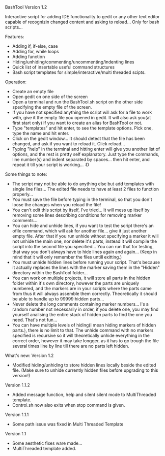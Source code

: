 BashTool
Version 1.2

Interactive script for adding IDE functionality to gedit or any other text editor capable of recognizin changed content and asking to reload... Only for bash scripts...

Features:
- Adding if, if-else, case
- Adding for, while loops
- Adding function
- Hiding/unhiding/commenting/uncommenting/indenting lines
- Quick list of insertable useful command structures
- Bash script templates for simple/interactive/multi threaded scipts.

Operation:
- Create an empty file
- Open gedit on one side of the screen
- Open a terminal and run the BashTool.sh script on the other side specifying the empty file of the screen.
- If you have not specified anything the script will ask for a file to work with, give it the empty file you opened in gedit. It will also ask you(at first start only) if you want to create an alias for BashTool or not.
- Type "templates" and hit enter, to see the template options. Pick one, type the name and hit enter.
- Click on the gedit window... It should detect that the file has been changed, and ask if you want to reload it. Click reload...
- Typing "help" in the terminal and hitting enter will give you another list of options, and the rest is pretty self explanatory. Just type the commands, line number(s) and indent separated by spaces... then hit enter, and repeat it till your script is working... :D

Some things to note:
- The script may not be able to do anything else but add templates with single line files... The edited file needs to have at least 2 files to function properly...
- You must save the file before typing in the terminal, so that you don't loose the changes when you reload the file!
- You can't edit this script by itself, I've tried... It will mess up itself by removing some lines describing conditions for removing marker comments...
- You can hide and unhide lines, if you want to test the script there's an ofile command, which will ask for another file... give it just another empty file. After that if you run unhide without specifying a marker it will not unhide the main one, nor delete it's parts, instead it will compile the script into the second file you specified... You can run that for testing, that way you don't always have to hide lines again and again... (Keep in mind that it will only remember the files untill exitting.)
- You must unhide hidden lines before running your script. That's because it actually replaces the lines with the marker saving them in the "Hidden" directory within the BashTool folder...
- You can work on multiple projects, it will store all parts in the hidden folder within it's own directory, however the parts are uniquely numbered, and the markers are in your scripts where the parts came from thus it will always assemble them correctly. Theoretically it should be able to handle up to 99999 hidden parts...
- Never delete the long comments containing marker numbers... I's a random number not necessarily in order, if you delete one, you may find yourself analising the entire stack of hidden parts to find the one you need. That's not fun...
- You can have multiple levels of hiding(I mean hiding markers of hidden parts.), there is no limit to that. The unhide command with no markers specified is recursive so it will theoretically unhide everything in the correct order, however it may take longger, as it has to go trough the file several times line by line till there are no parts left hidden.

What's new:
Version 1.2
  - Modified hiding/unhiding to store hidden lines locally beside the edited file. (Make sure to unhide currently hidden files before upgrading to this version!)

Version 1.1.2
  - Added message function, help and silent silent mode to MultiThreaded template.
  - Control.sh now also exits when stop command is given.

Version 1.1.1
  - Some path issue was fixed in Multi Threaded Template

Version 1.1
  - Some aesthetic fixes ware made...
  - MultiThreaded template added.
